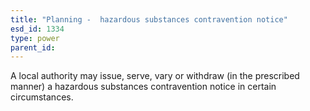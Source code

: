 ```yaml
---
title: "Planning -  hazardous substances contravention notice"
esd_id: 1334
type: power
parent_id:  
---
```


A local authority may issue, serve, vary or withdraw (in the prescribed manner) a hazardous substances contravention notice in certain circumstances.

